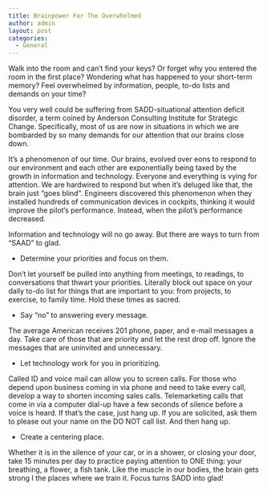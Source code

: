 ```yaml
---
title: Brainpower For The Overwhelmed
author: admin
layout: post
categories:
  - General
---
```

Walk into the room and can’t find your keys? Or forget why you entered the room in the first place? Wondering what has happened to your short-term memory? Feel overwhelmed by information, people, to-do lists and demands on your time?

You very well could be suffering from SADD-situational attention deficit disorder, a term coined by Anderson Consulting Institute for Strategic Change. Specifically, most of us are now in situations in which we are bombarded by so many demands for our attention that our brains close down.

It’s a phenomenon of our time. Our brains, evolved over eons to respond to our environment and each other are exponentially being taxed by the growth in information and technology. Everyone and everything is vying for attention. We are hardwired to respond but when it’s deluged like that, the brain just “goes blind”. Engineers discovered this phenomenon when they installed hundreds of communication devices in cockpits, thinking it would improve the pilot’s performance. Instead, when the pilot’s performance decreased.

Information and technology will no go away. But there are ways to turn from “SAAD” to glad.

* Determine your priorities and focus on them.

Don’t let yourself be pulled into anything from meetings, to readings, to conversations that thwart your priorities. Literally block out space on your daily to-do list for things that are important to you: from projects, to exercise, to family time. Hold these times as sacred.

* Say “no” to answering every message. 

The average American receives 201 phone, paper, and e-mail messages a day. Take care of those that are priority and let the rest drop off. Ignore the messages that are uninvited and unnecessary. 

* Let technology work for you in prioritizing.

Called ID and voice mail can allow you to screen calls. For those who depend upon business coming in via phone and need to take every call, develop a way to shorten incoming sales calls. Telemarketing calls that come in via a computer dial-up have a few seconds of silence before a voice is heard. If that’s the case, just hang up. If you are solicited, ask them to please out your name on the DO NOT call list. And then hang up.

* Create a centering place.

Whether it is in the silence of your car, or in a shower, or closing your door, take 15 minutes per day to practice paying attention to ONE thing: your breathing, a flower, a fish tank. Like the muscle in our bodies, the brain gets strong I the places where we train it. Focus turns SADD into glad! 
